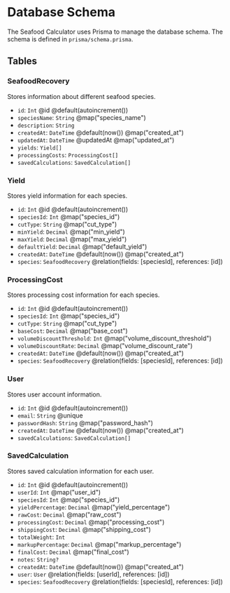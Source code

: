 # Database Schema

The Seafood Calculator uses Prisma to manage the database schema. The schema is defined in `prisma/schema.prisma`.

## Tables

### SeafoodRecovery

Stores information about different seafood species.

*   `id`: `Int` @id @default(autoincrement())
*   `speciesName`: `String` @map("species_name")
*   `description`: `String`
*   `createdAt`: `DateTime` @default(now()) @map("created_at")
*   `updatedAt`: `DateTime` @updatedAt @map("updated_at")
*   `yields`: `Yield[]`
*   `processingCosts`: `ProcessingCost[]`
*   `savedCalculations`: `SavedCalculation[]`

### Yield

Stores yield information for each species.

*   `id`: `Int` @id @default(autoincrement())
*   `speciesId`: `Int` @map("species_id")
*   `cutType`: `String` @map("cut_type")
*   `minYield`: `Decimal` @map("min_yield")
*   `maxYield`: `Decimal` @map("max_yield")
*   `defaultYield`: `Decimal` @map("default_yield")
*   `createdAt`: `DateTime` @default(now()) @map("created_at")
*   `species`: `SeafoodRecovery` @relation(fields: [speciesId], references: [id])

### ProcessingCost

Stores processing cost information for each species.

*   `id`: `Int` @id @default(autoincrement())
*   `speciesId`: `Int` @map("species_id")
*   `cutType`: `String` @map("cut_type")
*   `baseCost`: `Decimal` @map("base_cost")
*   `volumeDiscountThreshold`: `Int` @map("volume_discount_threshold")
*   `volumeDiscountRate`: `Decimal` @map("volume_discount_rate")
*   `createdAt`: `DateTime` @default(now()) @map("created_at")
*   `species`: `SeafoodRecovery` @relation(fields: [speciesId], references: [id])

### User

Stores user account information.

*   `id`: `Int` @id @default(autoincrement())
*   `email`: `String` @unique
*   `passwordHash`: `String` @map("password_hash")
*   `createdAt`: `DateTime` @default(now()) @map("created_at")
*   `savedCalculations`: `SavedCalculation[]`

### SavedCalculation

Stores saved calculation information for each user.

*   `id`: `Int` @id @default(autoincrement())
*   `userId`: `Int` @map("user_id")
*   `speciesId`: `Int` @map("species_id")
*   `yieldPercentage`: `Decimal` @map("yield_percentage")
*   `rawCost`: `Decimal` @map("raw_cost")
*   `processingCost`: `Decimal` @map("processing_cost")
*   `shippingCost`: `Decimal` @map("shipping_cost")
*   `totalWeight`: `Int`
*   `markupPercentage`: `Decimal` @map("markup_percentage")
*   `finalCost`: `Decimal` @map("final_cost")
*   `notes`: `String?`
*   `createdAt`: `DateTime` @default(now()) @map("created_at")
*   `user`: `User` @relation(fields: [userId], references: [id])
*   `species`: `SeafoodRecovery` @relation(fields: [speciesId], references: [id])